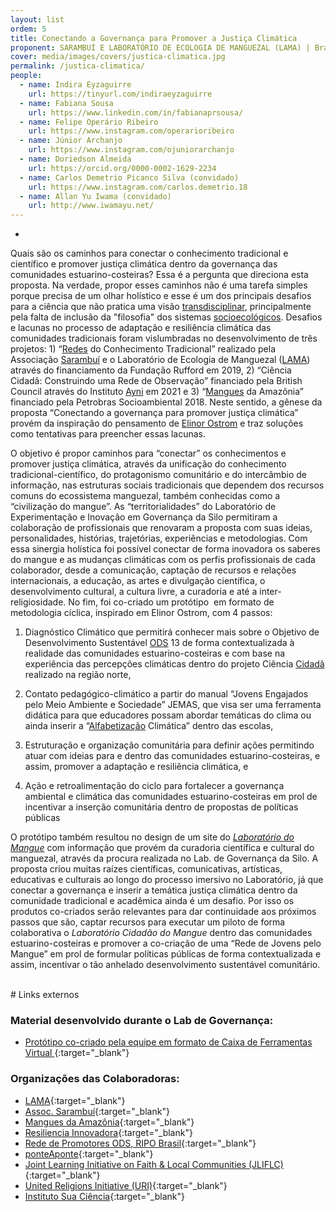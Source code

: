 ```yaml
---
layout: list
ordem: 5
title: Conectando a Governança para Promover a Justiça Climática  
proponent: SARAMBUÍ E LABORATÓRIO DE ECOLOGIA DE MANGUEZAL (LAMA) | Bragança, PA
cover: media/images/covers/justica-climatica.jpg
permalink: /justica-climatica/
people:
  - name: Indira Eyzaguirre
    url: https://tinyurl.com/indiraeyzaguirre
  - name: Fabiana Sousa
    url: https://www.linkedin.com/in/fabianaprsousa/
  - name: Felipe Operário Ribeiro
    url: https://www.instagram.com/operarioribeiro
  - name: Júnior Archanjo
    url: https://www.instagram.com/ojuniorarchanjo
  - name: Doriedson Almeida
    url: https://orcid.org/0000-0002-1629-2234
  - name: Carlos Demetrio Picanco Silva (convidado)
    url: https://www.instagram.com/carlos.demetrio.18
  - name: Allan Yu Iwama (convidado)
    url: http://www.iwamayu.net/ 
---
```


- 
    
Quais são os caminhos para conectar o conhecimento tradicional e científico e promover justiça climática dentro da governança das comunidades estuarino-costeiras? Essa é a pergunta que direciona esta proposta. Na verdade, propor esses caminhos não é uma tarefa simples porque precisa de um olhar holístico e esse é um dos principais desafios para a ciência que não pratica uma visão [transdisciplinar](https://www.researchgate.net/publication/228849325_Interdisciplinaridade_na_Engenharia_de_Software), principalmente pela falta de inclusão da "filosofia" dos sistemas [socioecológicos](https://edisciplinas.usp.br/pluginfile.php/4507355/mod_resource/content/1/i_709ab6a5/ostrom%2Ce_a_general_framework_for_analyzing_sustainability_of_social.pdf). Desafios e lacunas no processo de adaptação e resiliência climática das comunidades tradicionais foram vislumbradas no desenvolvimento de três projetos: 1) “[Redes](https://bit.ly/knowledgenetworkrufford) do Conhecimento Tradicional” realizado pela Associação [Sarambuí](https://campsite.bio/sarambui) e o Laboratório de Ecologia de Manguezal ([LAMA](https://campsite.bio/lama)) através do financiamento da Fundação Rufford em 2019, 2) “Ciência Cidadã: Construindo uma Rede de Observação” financiado pela British Council através do Instituto [Ayni](https://www.instagram.com/p/CWDmVL9r7pj/) em 2021 e 3) “[Mangues](https://www.instagram.com/manguesdaamazonia/) da Amazônia” financiado pela Petrobras Socioambiental 2018. Neste sentido, a gênese da proposta “Conectando a governança para promover justiça climática” provém da inspiração do pensamento de [Elinor Ostrom](https://www.youtube.com/watch?v=ByXM47Ri1Kc&ab_channel=StockholmResilienceCentreTV) e traz soluções como tentativas para preencher essas lacunas.

O objetivo é propor caminhos para “conectar” os conhecimentos e promover justiça climática, através da unificação do conhecimento tradicional-científico, do protagonismo comunitário e do intercâmbio de informação, nas estruturas sociais tradicionais que dependem dos recursos comuns do ecossistema manguezal, também conhecidas como a “civilização do mangue”. As “territorialidades” do Laboratório de Experimentação e Inovação em Governança da Silo permitiram a colaboração de profissionais que renovaram a proposta com suas ideias, personalidades, histórias, trajetórias, experiências e metodologias. Com essa sinergia holística foi possível conectar de forma inovadora os saberes do mangue e as mudanças climáticas com os perfis profissionais de cada colaborador, desde a comunicação, captação de recursos e relações internacionais, a educação, as artes e divulgação científica, o desenvolvimento cultural, a cultura livre, a curadoria e até a inter-religiosidade. No fim, foi co-criado um protótipo  em formato de metodologia cíclica, inspirado em Elinor Ostrom, com 4 passos:

1) Diagnóstico Climático que permitirá conhecer mais sobre o Objetivo de Desenvolvimento Sustentável [ODS](https://odsbrasil.gov.br/objetivo/objetivo?n=13) 13 de forma contextualizada à realidade das comunidades estuarino-costeiras e com base na experiência das percepções climáticas dentro do projeto Ciência [Cidadã](https://www.instagram.com/p/CWDmVL9r7pj/) realizado na região norte,

2) Contato pedagógico-climático a partir do manual “Jovens Engajados pelo Meio Ambiente e Sociedade” JEMAS, que visa ser uma ferramenta didática para que educadores possam abordar temáticas do clima ou ainda inserir a “[Alfabetização](https://www.climaterealityproject.org.br/post/alfabetiza%C3%A7%C3%A3o-clim%C3%A1tica-voc%C3%AA-sabe-qual-%C3%A9-a-rela%C3%A7%C3%A3o-entre-sustentabilidade-e-mudan%C3%A7as-clim%C3%A1ticas) Climática” dentro das escolas,

3) Estruturação e organização comunitária para definir ações permitindo atuar com ideias para e dentro das comunidades estuarino-costeiras, e assim, promover a adaptação e resiliência climática, e

4) Ação e retroalimentação do ciclo para fortalecer a governança ambiental e climática das comunidades estuarino-costeiras em prol de incentivar a inserção comunitária dentro de propostas de políticas públicas

O protótipo também resultou no design de um site do *[Laboratório do Mangue](https://mangue.neocities.org/)* com informação que provém da curadoria científica e cultural do manguezal, através da procura realizada no Lab. de Governança da Silo. A proposta criou muitas raízes científicas, comunicativas, artísticas, educativas e culturais ao longo do processo imersivo no Laboratório, já que conectar a governança e inserir a temática justiça climática dentro da comunidade tradicional e acadêmica ainda é um desafio. Por isso os produtos co-criados serão relevantes para dar continuidade aos próximos passos que são, captar recursos para executar um piloto de forma colaborativa o *Laboratório Cidadão do Mangue* dentro das comunidades estuarino-costeiras e promover a co-criação de uma “Rede de Jovens pelo Mangue” em prol de formular políticas públicas de forma contextualizada e assim, incentivar o tão anhelado desenvolvimento sustentável comunitário.

<br>
# Links externos

### Material desenvolvido durante o Lab de Governança:
 
* [Protótipo co-criado pela equipe em formato de Caixa de Ferramentas Virtual ](https://app.singlelink.co/u/conectandoagovernanca){:target="_blank"}

### Organizações das Colaboradoras: 

* [LAMA](https://campsite.bio/lama){:target="_blank"}
* [Assoc. Sarambuí](https://campsite.bio/sarambui){:target="_blank"}
* [Mangues da Amazônia](https://manguesdaamazonia.org.br/){:target="_blank"}
* [Resiliencia Innovadora](https://www.instagram.com/resilienciainnovadora){:target="_blank"}
* [Rede de Promotores ODS, RIPO Brasil](https://www.instagram.com/promotoresods_brasil){:target="_blank"}
* [ponteAponte](https://ponteaponte.com.br/){:target="_blank"}
* [Joint Learning Initiative on Faith & Local Communities (JLIFLC)](https://jliflc.com){:target="_blank"}
* [United Religions Initiative (URI)](https://uri.org){:target="_blank"}
* [Instituto Sua Ciência](https://bit.ly/suaciencia){:target="_blank"}
